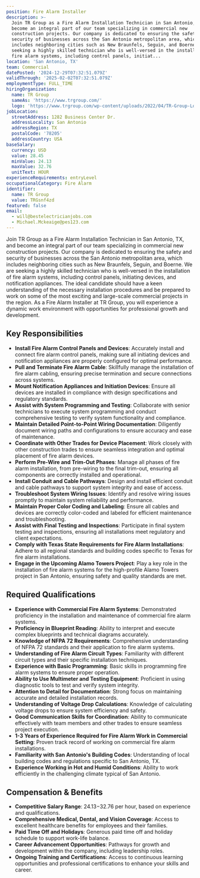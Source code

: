 ```yaml
---
position: Fire Alarm Installer
description: >-
  Join TR Group as a Fire Alarm Installation Technician in San Antonio, TX, and
  become an integral part of our team specializing in commercial new
  construction projects. Our company is dedicated to ensuring the safety and
  security of businesses across the San Antonio metropolitan area, which
  includes neighboring cities such as New Braunfels, Seguin, and Boerne. We are
  seeking a highly skilled technician who is well-versed in the installation of
  fire alarm systems, including control panels, initiat...
location: 'San Antonio, TX'
team: Commercial
datePosted: '2024-12-29T07:32:51.079Z'
validThrough: '2025-02-02T07:32:51.079Z'
employmentType: FULL_TIME
hiringOrganization:
  name: TR Group
  sameAs: 'https://www.trgroup.com/'
  logo: 'https://www.trgroup.com/wp-content/uploads/2022/04/TR-Group-Logo.png'
jobLocation:
  streetAddress: 1282 Business Center Dr.
  addressLocality: San Antonio
  addressRegion: TX
  postalCode: '78205'
  addressCountry: USA
baseSalary:
  currency: USD
  value: 28.45
  minValue: 24.13
  maxValue: 32.76
  unitText: HOUR
experienceRequirements: entryLevel
occupationalCategory: Fire Alarm
identifier:
  name: TR Group
  value: TRGsnf4zd
featured: false
email:
  - will@bestelectricianjobs.com
  - Michael.Mckeaige@pes123.com
---
```




Join TR Group as a Fire Alarm Installation Technician in San Antonio, TX, and become an integral part of our team specializing in commercial new construction projects. Our company is dedicated to ensuring the safety and security of businesses across the San Antonio metropolitan area, which includes neighboring cities such as New Braunfels, Seguin, and Boerne. We are seeking a highly skilled technician who is well-versed in the installation of fire alarm systems, including control panels, initiating devices, and notification appliances. The ideal candidate should have a keen understanding of the necessary installation procedures and be prepared to work on some of the most exciting and large-scale commercial projects in the region. As a Fire Alarm Installer at TR Group, you will experience a dynamic work environment with opportunities for professional growth and development.

## Key Responsibilities

- **Install Fire Alarm Control Panels and Devices**: Accurately install and connect fire alarm control panels, making sure all initiating devices and notification appliances are properly configured for optimal performance.
- **Pull and Terminate Fire Alarm Cable**: Skillfully manage the installation of fire alarm cabling, ensuring precise termination and secure connections across systems.
- **Mount Notification Appliances and Initiation Devices**: Ensure all devices are installed in compliance with design specifications and regulatory standards.
- **Assist with System Programming and Testing**: Collaborate with senior technicians to execute system programming and conduct comprehensive testing to verify system functionality and compliance.
- **Maintain Detailed Point-to-Point Wiring Documentation**: Diligently document wiring paths and configurations to ensure accuracy and ease of maintenance.
- **Coordinate with Other Trades for Device Placement**: Work closely with other construction trades to ensure seamless integration and optimal placement of fire alarm devices.
- **Perform Pre-Wire and Trim-Out Phases**: Manage all phases of fire alarm installation, from pre-wiring to the final trim-out, ensuring all components are correctly installed and operational.
- **Install Conduit and Cable Pathways**: Design and install efficient conduit and cable pathways to support system integrity and ease of access.
- **Troubleshoot System Wiring Issues**: Identify and resolve wiring issues promptly to maintain system reliability and performance.
- **Maintain Proper Color Coding and Labeling**: Ensure all cables and devices are correctly color-coded and labeled for efficient maintenance and troubleshooting.
- **Assist with Final Testing and Inspections**: Participate in final system testing and inspections, ensuring all installations meet regulatory and client expectations.
- **Comply with Texas State Requirements for Fire Alarm Installations**: Adhere to all regional standards and building codes specific to Texas for fire alarm installations.
- **Engage in the Upcoming Alamo Towers Project**: Play a key role in the installation of fire alarm systems for the high-profile Alamo Towers project in San Antonio, ensuring safety and quality standards are met.

## Required Qualifications

- **Experience with Commercial Fire Alarm Systems**: Demonstrated proficiency in the installation and maintenance of commercial fire alarm systems.
- **Proficiency in Blueprint Reading**: Ability to interpret and execute complex blueprints and technical diagrams accurately.
- **Knowledge of NFPA 72 Requirements**: Comprehensive understanding of NFPA 72 standards and their application to fire alarm systems.
- **Understanding of Fire Alarm Circuit Types**: Familiarity with different circuit types and their specific installation techniques.
- **Experience with Basic Programming**: Basic skills in programming fire alarm systems to ensure proper operation.
- **Ability to Use Multimeter and Testing Equipment**: Proficient in using diagnostic tools to test and verify system integrity.
- **Attention to Detail for Documentation**: Strong focus on maintaining accurate and detailed installation records.
- **Understanding of Voltage Drop Calculations**: Knowledge of calculating voltage drops to ensure system efficiency and safety.
- **Good Communication Skills for Coordination**: Ability to communicate effectively with team members and other trades to ensure seamless project execution.
- **1-3 Years of Experience Required for Fire Alarm Work in Commercial Setting**: Proven track record of working on commercial fire alarm installations.
- **Familiarity with San Antonio's Building Codes**: Understanding of local building codes and regulations specific to San Antonio, TX.
- **Experience Working in Hot and Humid Conditions**: Ability to work efficiently in the challenging climate typical of San Antonio.

## Compensation & Benefits

- **Competitive Salary Range**: $24.13-$32.76 per hour, based on experience and qualifications.
- **Comprehensive Medical, Dental, and Vision Coverage**: Access to excellent healthcare benefits for employees and their families.
- **Paid Time Off and Holidays**: Generous paid time off and holiday schedule to support work-life balance.
- **Career Advancement Opportunities**: Pathways for growth and development within the company, including leadership roles.
- **Ongoing Training and Certifications**: Access to continuous learning opportunities and professional certifications to enhance your skills and career.
